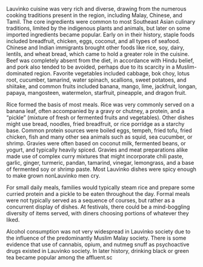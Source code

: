 Lauvìnko cuisine was very rich and diverse, drawing from the numerous
cooking traditions present in the region, including Malay, Chinese, and Tamil.
The core ingredients were common to most Southeast Asian culinary
traditions, limited by the indigenous plants and animals, but later on some
imported ingredients became popular. Early on in their history, staple foods
included breadfruit, chicken, eggs, coconut, and all types of seafood. Chinese
and Indian immigrants brought other foods like rice, soy, dairy, lentils, and
wheat bread, which came to hold a greater role in the cuisine. Beef was
completely absent from the diet, in accordance with Hindu belief, and pork
also tended to be avoided, perhaps due to its scarcity in a Muslim-dominated
region. Favorite vegetables included cabbage, bok choy, lotus root, cucumber,
tamarind, water spinach, scallions, sweet potatoes, and shiitake, and common
fruits included banana, mango, lime, jackfruit, longan, papaya, mangosteen,
watermelon, starfruit, pineapple, and dragon fruit.

Rice formed the basis of most meals. Rice was very commonly served on a
banana leaf, often accompanied by a gravy or chutney, a protein, and a
“pickle” (mixture of fresh or fermented fruits and vegetables). Other dishes
might use bread, noodles, fried breadfruit, or rice porridge as a starchy base.
Common protein sources were boiled eggs, tempeh, fried tofu, fried chicken,
fish and many other sea animals such as squid, sea cucumber, or shrimp.
Gravies were often based on coconut milk, fermented beans, or yogurt, and
typically heavily spiced. Gravies and meat preparations alike made use of
complex curry mixtures that might incorporate chili paste, garlic, ginger,
turmeric, pandan, tamarind, vinegar, lemongrass, and a base of fermented soy 
or shrimp paste. Most Lauvìnko dishes were spicy enough to make grown nonLauvìnko men cry.

For small daily meals, families would typically steam rice and prepare some
curried protein and a pickle to be eaten throughout the day. Formal meals
were not typically served as a sequence of courses, but rather as a concurrent
display of dishes. At festivals, there could be a mind-boggling diversity of
items served, with diners choosing portions of whatever they liked.

Alcohol consumption was not very widespread in Lauvìnko society due to the
influence of the predominantly Muslim Malay society. There is some evidence
that use of cannabis, opium, and nutmeg snuff as psychoactive drugs existed
in Lauvìnko society. In later history, drinking black or green tea became
popular among the affluent.sc